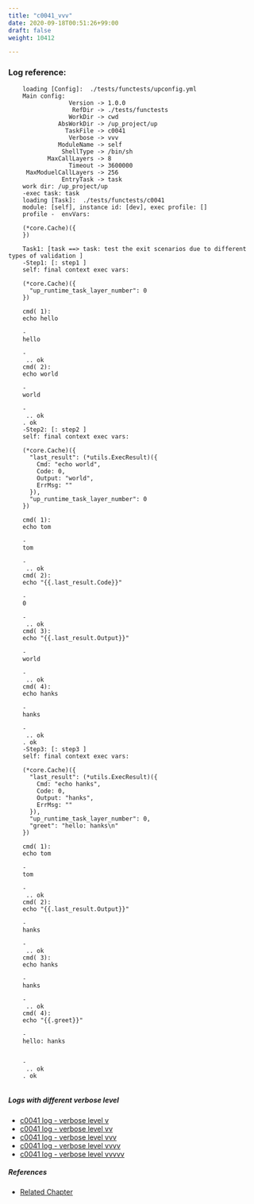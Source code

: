 ```yaml
---
title: "c0041_vvv"
date: 2020-09-18T00:51:26+99:00
draft: false
weight: 10412

---
```


### Log reference: <no value>

```
    loading [Config]:  ./tests/functests/upconfig.yml
    Main config:
                 Version -> 1.0.0
                  RefDir -> ./tests/functests
                 WorkDir -> cwd
              AbsWorkDir -> /up_project/up
                TaskFile -> c0041
                 Verbose -> vvv
              ModuleName -> self
               ShellType -> /bin/sh
           MaxCallLayers -> 8
                 Timeout -> 3600000
     MaxModuelCallLayers -> 256
               EntryTask -> task
    work dir: /up_project/up
    -exec task: task
    loading [Task]:  ./tests/functests/c0041
    module: [self], instance id: [dev], exec profile: []
    profile -  envVars:
    
    (*core.Cache)({
    })
    
    Task1: [task ==> task: test the exit scenarios due to different types of validation ]
    -Step1: [: step1 ]
    self: final context exec vars:
    
    (*core.Cache)({
      "up_runtime_task_layer_number": 0
    })
    
    cmd( 1):
    echo hello
    
    -
    hello
    
    -
     .. ok
    cmd( 2):
    echo world
    
    -
    world
    
    -
     .. ok
    . ok
    -Step2: [: step2 ]
    self: final context exec vars:
    
    (*core.Cache)({
      "last_result": (*utils.ExecResult)({
        Cmd: "echo world",
        Code: 0,
        Output: "world",
        ErrMsg: ""
      }),
      "up_runtime_task_layer_number": 0
    })
    
    cmd( 1):
    echo tom
    
    -
    tom
    
    -
     .. ok
    cmd( 2):
    echo "{{.last_result.Code}}"
    
    -
    0
    
    -
     .. ok
    cmd( 3):
    echo "{{.last_result.Output}}"
    
    -
    world
    
    -
     .. ok
    cmd( 4):
    echo hanks
    
    -
    hanks
    
    -
     .. ok
    . ok
    -Step3: [: step3 ]
    self: final context exec vars:
    
    (*core.Cache)({
      "last_result": (*utils.ExecResult)({
        Cmd: "echo hanks",
        Code: 0,
        Output: "hanks",
        ErrMsg: ""
      }),
      "up_runtime_task_layer_number": 0,
      "greet": "hello: hanks\n"
    })
    
    cmd( 1):
    echo tom
    
    -
    tom
    
    -
     .. ok
    cmd( 2):
    echo "{{.last_result.Output}}"
    
    -
    hanks
    
    -
     .. ok
    cmd( 3):
    echo hanks
    
    -
    hanks
    
    -
     .. ok
    cmd( 4):
    echo "{{.greet}}"
    
    -
    hello: hanks
    
    
    -
     .. ok
    . ok
    
```

##### Logs with different verbose level
* [c0041 log - verbose level v](../../logs/c0041_v)
* [c0041 log - verbose level vv](../../logs/c0041_vv)
* [c0041 log - verbose level vvv](../../logs/c0041_vvv)
* [c0041 log - verbose level vvvv](../../logs/c0041_vvvv)
* [c0041 log - verbose level vvvvv](../../logs/c0041_vvvvv)

##### References
* [Related Chapter](../../shell-func/c0041)
